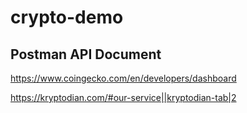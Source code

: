 # crypto-demo


## Postman API Document


https://www.coingecko.com/en/developers/dashboard


https://kryptodian.com/#our-service||kryptodian-tab|2

